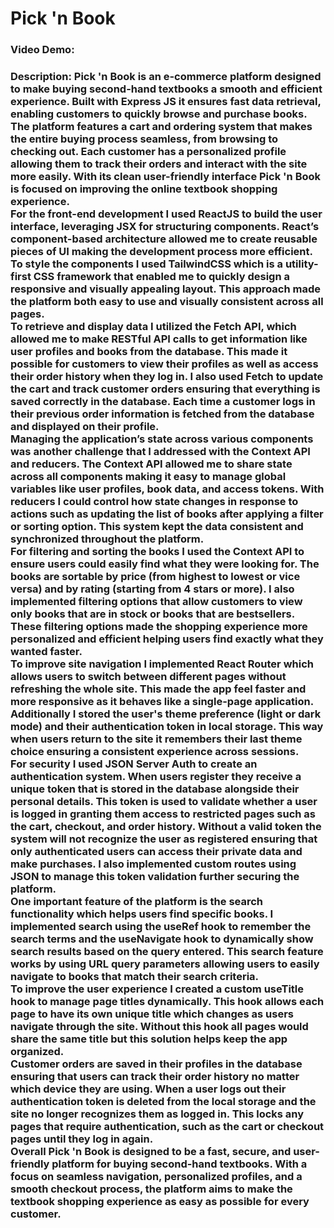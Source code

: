 # Pick 'n Book
### Video Demo: 
### Description: Pick 'n Book is an e-commerce platform designed to make buying second-hand textbooks a smooth and efficient experience. Built with Express JS it ensures fast data retrieval, enabling customers to quickly browse and purchase books. The platform features a cart and ordering system that makes the entire buying process seamless, from browsing to checking out. Each customer has a personalized profile allowing them to track their orders and interact with the site more easily. With its clean user-friendly interface Pick 'n Book is focused on improving the online textbook shopping experience. <br /> For the front-end development I used ReactJS to build the user interface, leveraging JSX for structuring components. React’s component-based architecture allowed me to create reusable pieces of UI making the development process more efficient. To style the components I used TailwindCSS which is a utility-first CSS framework that enabled me to quickly design a responsive and visually appealing layout. This approach made the platform both easy to use and visually consistent across all pages. <br /> To retrieve and display data I utilized the Fetch API, which allowed me to make RESTful API calls to get information like user profiles and books from the database. This made it possible for customers to view their profiles as well as access their order history when they log in. I also used Fetch to update the cart and track customer orders ensuring that everything is saved correctly in the database. Each time a customer logs in their previous order information is fetched from the database and displayed on their profile. <br /> Managing the application’s state across various components was another challenge that I addressed with the Context API and reducers. The Context API allowed me to share state across all components making it easy to manage global variables like user profiles, book data, and access tokens. With reducers I could control how state changes in response to actions such as updating the list of books after applying a filter or sorting option. This system kept the data consistent and synchronized throughout the platform. <br /> For filtering and sorting the books I used the Context API to ensure users could easily find what they were looking for. The books are sortable by price (from highest to lowest or vice versa) and by rating (starting from 4 stars or more). I also implemented filtering options that allow customers to view only books that are in stock or books that are bestsellers. These filtering options made the shopping experience more personalized and efficient helping users find exactly what they wanted faster. <br /> To improve site navigation I implemented React Router which allows users to switch between different pages without refreshing the whole site. This made the app feel faster and more responsive as it behaves like a single-page application. Additionally I stored the user's theme preference (light or dark mode) and their authentication token in local storage. This way when users return to the site it remembers their last theme choice ensuring a consistent experience across sessions. <br /> For security I used JSON Server Auth to create an authentication system. When users register they receive a unique token that is stored in the database alongside their personal details. This token is used to validate whether a user is logged in granting them access to restricted pages such as the cart, checkout, and order history. Without a valid token the system will not recognize the user as registered ensuring that only authenticated users can access their private data and make purchases. I also implemented custom routes using JSON to manage this token validation further securing the platform. <br /> One important feature of the platform is the search functionality which helps users find specific books. I implemented search using the useRef hook to remember the search terms and the useNavigate hook to dynamically show search results based on the query entered. This search feature works by using URL query parameters allowing users to easily navigate to books that match their search criteria. <br /> To improve the user experience I created a custom useTitle hook to manage page titles dynamically. This hook allows each page to have its own unique title which changes as users navigate through the site. Without this hook all pages would share the same title but this solution helps keep the app organized. <br /> Customer orders are saved in their profiles in the database ensuring that users can track their order history no matter which device they are using. When a user logs out their authentication token is deleted from the local storage and the site no longer recognizes them as logged in. This locks any pages that require authentication, such as the cart or checkout pages until they log in again. <br /> Overall Pick 'n Book is designed to be a fast, secure, and user-friendly platform for buying second-hand textbooks. With a focus on seamless navigation, personalized profiles, and a smooth checkout process, the platform aims to make the textbook shopping experience as easy as possible for every customer.
